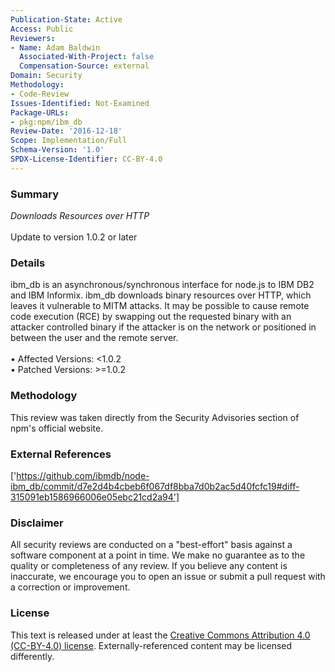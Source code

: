 ```yaml
---
Publication-State: Active
Access: Public
Reviewers:
- Name: Adam Baldwin
  Associated-With-Project: false
  Compensation-Source: external
Domain: Security
Methodology:
- Code-Review
Issues-Identified: Not-Examined
Package-URLs:
- pkg:npm/ibm_db
Review-Date: '2016-12-18'
Scope: Implementation/Full
Schema-Version: '1.0'
SPDX-License-Identifier: CC-BY-4.0
---
```

### Summary
*Downloads Resources over HTTP*<br><br>Update to version 1.0.2 or later
### Details
ibm_db is an asynchronous/synchronous interface for node.js to IBM DB2 and IBM Informix.  ibm_db downloads binary resources over HTTP, which leaves it vulnerable to MITM attacks.  It may be possible to cause remote code execution (RCE) by swapping out the requested binary with an attacker controlled binary if the attacker is on the network or positioned in between the user and the remote server.
<br><br>• Affected Versions: <1.0.2
<br>• Patched Versions: >=1.0.2
### Methodology
This review was taken directly from the Security Advisories section of npm's official website.
### External References
['https://github.com/ibmdb/node-ibm_db/commit/d7e2d4b4cbeb6f067df8bba7d0b2ac5d40fcfc19#diff-315091eb1586966006e05ebc21cd2a94']
### Disclaimer
All security reviews are conducted on a "best-effort" basis against a software component at a point in time. We make no guarantee as to the quality or completeness of any review. If you believe any content is inaccurate, we encourage you to open an issue or submit a pull request with a correction or improvement.
### License
This text is released under at least the [Creative Commons Attribution 4.0 (CC-BY-4.0) license](https://creativecommons.org/licenses/by/4.0/legalcode.txt). Externally-referenced content may be licensed differently.
